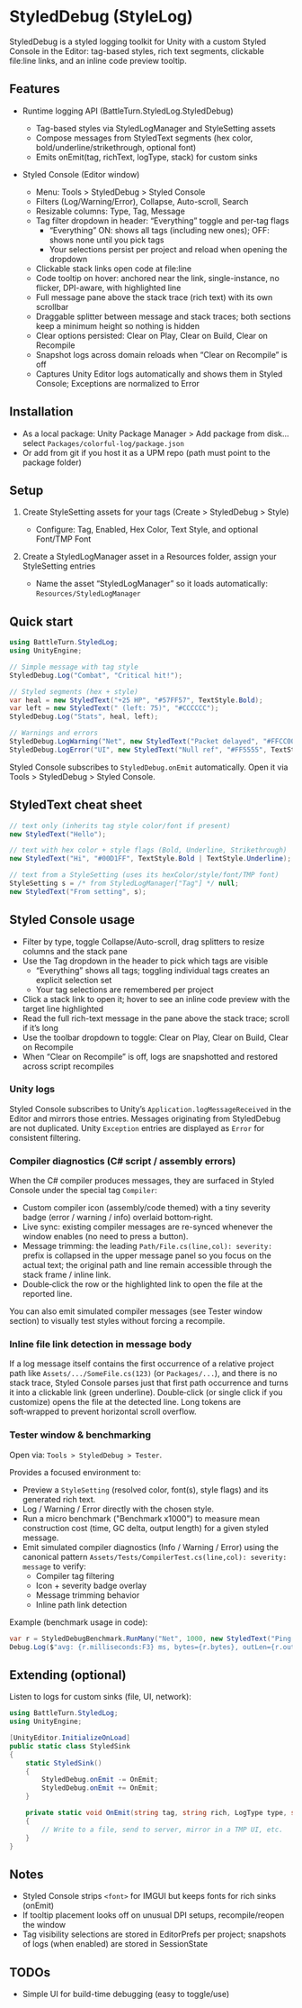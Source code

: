 # StyledDebug (StyleLog)

StyledDebug is a styled logging toolkit for Unity with a custom Styled Console in the Editor: tag-based styles, rich text segments, clickable file:line links, and an inline code preview tooltip.

## Features

- Runtime logging API (BattleTurn.StyledLog.StyledDebug)
  - Tag-based styles via StyledLogManager and StyleSetting assets
  - Compose messages from StyledText segments (hex color, bold/underline/strikethrough, optional font)
  - Emits onEmit(tag, richText, logType, stack) for custom sinks

- Styled Console (Editor window)
  - Menu: Tools > StyledDebug > Styled Console
  - Filters (Log/Warning/Error), Collapse, Auto-scroll, Search
  - Resizable columns: Type, Tag, Message
  - Tag filter dropdown in header: “Everything” toggle and per-tag flags
    - “Everything” ON: shows all tags (including new ones); OFF: shows none until you pick tags
    - Your selections persist per project and reload when opening the dropdown
  - Clickable stack links open code at file:line
  - Code tooltip on hover: anchored near the link, single-instance, no flicker, DPI-aware, with highlighted line
  - Full message pane above the stack trace (rich text) with its own scrollbar
  - Draggable splitter between message and stack traces; both sections keep a minimum height so nothing is hidden
  - Clear options persisted: Clear on Play, Clear on Build, Clear on Recompile
  - Snapshot logs across domain reloads when “Clear on Recompile” is off
  - Captures Unity Editor logs automatically and shows them in Styled Console; Exceptions are normalized to Error

## Installation

- As a local package: Unity Package Manager > Add package from disk… select `Packages/colorful-log/package.json`
- Or add from git if you host it as a UPM repo (path must point to the package folder)

## Setup

1) Create StyleSetting assets for your tags (Create > StyledDebug > Style)
   - Configure: Tag, Enabled, Hex Color, Text Style, and optional Font/TMP Font

2) Create a StyledLogManager asset in a Resources folder, assign your StyleSetting entries
   - Name the asset “StyledLogManager” so it loads automatically: `Resources/StyledLogManager`

## Quick start

```csharp
using BattleTurn.StyledLog;
using UnityEngine;

// Simple message with tag style
StyledDebug.Log("Combat", "Critical hit!");

// Styled segments (hex + style)
var heal = new StyledText("+25 HP", "#57FF57", TextStyle.Bold);
var left = new StyledText(" (left: 75)", "#CCCCCC");
StyledDebug.Log("Stats", heal, left);

// Warnings and errors
StyledDebug.LogWarning("Net", new StyledText("Packet delayed", "#FFCC00"));
StyledDebug.LogError("UI", new StyledText("Null ref", "#FF5555", TextStyle.Bold));
```

Styled Console subscribes to `StyledDebug.onEmit` automatically. Open it via Tools > StyledDebug > Styled Console.

## StyledText cheat sheet

```csharp
// text only (inherits tag style color/font if present)
new StyledText("Hello");

// text with hex color + style flags (Bold, Underline, Strikethrough)
new StyledText("Hi", "#00D1FF", TextStyle.Bold | TextStyle.Underline);

// text from a StyleSetting (uses its hexColor/style/font/TMP font)
StyleSetting s = /* from StyledLogManager["Tag"] */ null;
new StyledText("From setting", s);
```

## Styled Console usage

- Filter by type, toggle Collapse/Auto-scroll, drag splitters to resize columns and the stack pane
- Use the Tag dropdown in the header to pick which tags are visible
  - “Everything” shows all tags; toggling individual tags creates an explicit selection set
  - Your tag selections are remembered per project
- Click a stack link to open it; hover to see an inline code preview with the target line highlighted
- Read the full rich-text message in the pane above the stack trace; scroll if it’s long
- Use the toolbar dropdown to toggle: Clear on Play, Clear on Build, Clear on Recompile
- When “Clear on Recompile” is off, logs are snapshotted and restored across script recompiles

### Unity logs

Styled Console subscribes to Unity’s `Application.logMessageReceived` in the Editor and mirrors those entries. Messages originating from StyledDebug are not duplicated. Unity `Exception` entries are displayed as `Error` for consistent filtering.

### Compiler diagnostics (C# script / assembly errors)

When the C# compiler produces messages, they are surfaced in Styled Console under the special tag `Compiler`:

- Custom compiler icon (assembly/code themed) with a tiny severity badge (error / warning / info) overlaid bottom‑right.
- Live sync: existing compiler messages are re-synced whenever the window enables (no need to press a button).
- Message trimming: the leading `Path/File.cs(line,col): severity:` prefix is collapsed in the upper message panel so you focus on the actual text; the original path and line remain accessible through the stack frame / inline link.
- Double‑click the row or the highlighted link to open the file at the reported line.

You can also emit simulated compiler messages (see Tester window section) to visually test styles without forcing a recompile.

### Inline file link detection in message body

If a log message itself contains the first occurrence of a relative project path like `Assets/.../SomeFile.cs(123)` (or `Packages/...`), and there is no stack trace, Styled Console parses just that first path occurrence and turns it into a clickable link (green underline). Double‑click (or single click if you customize) opens the file at the detected line. Long tokens are soft‑wrapped to prevent horizontal scroll overflow.

### Tester window & benchmarking

Open via: `Tools > StyledDebug > Tester`.

Provides a focused environment to:

- Preview a `StyleSetting` (resolved color, font(s), style flags) and its generated rich text.
- Log / Warning / Error directly with the chosen style.
- Run a micro benchmark ("Benchmark x1000") to measure mean construction cost (time, GC delta, output length) for a given styled message.
- Emit simulated compiler diagnostics (Info / Warning / Error) using the canonical pattern `Assets/Tests/CompilerTest.cs(line,col): severity: message` to verify:
  - Compiler tag filtering
  - Icon + severity badge overlay
  - Message trimming behavior
  - Inline path link detection

Example (benchmark usage in code):

```csharp
var r = StyledDebugBenchmark.RunMany("Net", 1000, new StyledText("Ping ok", someStyleSetting));
Debug.Log($"avg: {r.milliseconds:F3} ms, bytes={r.bytes}, outLen={r.outputLength}");
```

## Extending (optional)

Listen to logs for custom sinks (file, UI, network):

```csharp
using BattleTurn.StyledLog;
using UnityEngine;

[UnityEditor.InitializeOnLoad]
public static class StyledSink
{
    static StyledSink()
    {
        StyledDebug.onEmit -= OnEmit;
        StyledDebug.onEmit += OnEmit;
    }

    private static void OnEmit(string tag, string rich, LogType type, string stack)
    {
        // Write to a file, send to server, mirror in a TMP UI, etc.
    }
}
```

## Notes

- Styled Console strips `<font>` for IMGUI but keeps fonts for rich sinks (onEmit)
- If tooltip placement looks off on unusual DPI setups, recompile/reopen the window
 - Tag visibility selections are stored in EditorPrefs per project; snapshots of logs (when enabled) are stored in SessionState

## TODOs

- Simple UI for build-time debugging (easy to toggle/use)